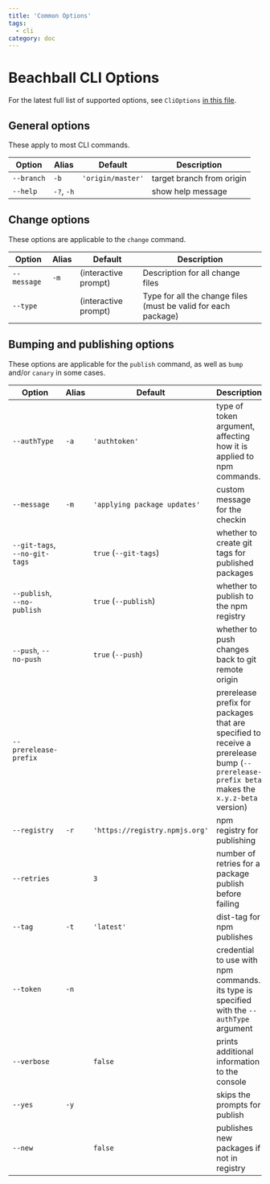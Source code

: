 ```yaml
---
title: 'Common Options'
tags:
  - cli
category: doc
---
```


# Beachball CLI Options

For the latest full list of supported options, see `CliOptions` [in this file](https://github.com/microsoft/beachball/blob/master/src/types/BeachballOptions.ts).

## General options

These apply to most CLI commands.

| Option     | Alias      | Default           | Description               |
| ---------- | ---------- | ----------------- | ------------------------- |
| `--branch` | `-b`       | `'origin/master'` | target branch from origin |
| `--help`   | `-?`, `-h` |                   | show help message         |

## Change options

These options are applicable to the `change` command.

| Option      | Alias | Default              | Description                                                    |
| ----------- | ----- | -------------------- | -------------------------------------------------------------- |
| `--message` | `-m`  | (interactive prompt) | Description for all change files                               |
| `--type`    |       | (interactive prompt) | Type for all the change files (must be valid for each package) |

## Bumping and publishing options

These options are applicable for the `publish` command, as well as `bump` and/or `canary` in some cases.

| Option                        | Alias | Default                        | Description                                                                                                                                |
| ----------------------------- | ----- | ------------------------------ | ------------------------------------------------------------------------------------------------------------------------------------------ |
| `--authType`                  | `-a`  | `'authtoken'`                  | type of token argument, affecting how it is applied to npm commands.                                                                       |
| `--message`                   | `-m`  | `'applying package updates'`   | custom message for the checkin                                                                                                             |
| `--git-tags`, `--no-git-tags` |       | `true` (`--git-tags`)          | whether to create git tags for published packages                                                                                          |
| `--publish`, `--no-publish`   |       | `true` (`--publish`)           | whether to publish to the npm registry                                                                                                     |
| `--push`, `--no-push`         |       | `true` (`--push`)              | whether to push changes back to git remote origin                                                                                          |
| `--prerelease-prefix`         |       |                                | prerelease prefix for packages that are specified to receive a prerelease bump (`--prerelease-prefix beta` makes the `x.y.z-beta` version) |
| `--registry`                  | `-r`  | `'https://registry.npmjs.org'` | npm registry for publishing                                                                                                                |
| `--retries`                   |       | `3`                            | number of retries for a package publish before failing                                                                                     |
| `--tag`                       | `-t`  | `'latest'`                     | dist-tag for npm publishes                                                                                                                 |
| `--token`                     | `-n`  |                                | credential to use with npm commands. its type is specified with the `--authType` argument                                                  |
| `--verbose`                   |       | `false`                        | prints additional information to the console                                                                                               |
| `--yes`                       | `-y`  |                                | skips the prompts for publish                                                                                                              |
| `--new`                       |   |                            `false`    | publishes new packages if not in registry                                                                                                             |
